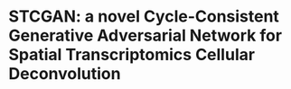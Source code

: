 # STCGAN: a novel Cycle-Consistent Generative Adversarial Network for Spatial Transcriptomics Cellular Deconvolution
